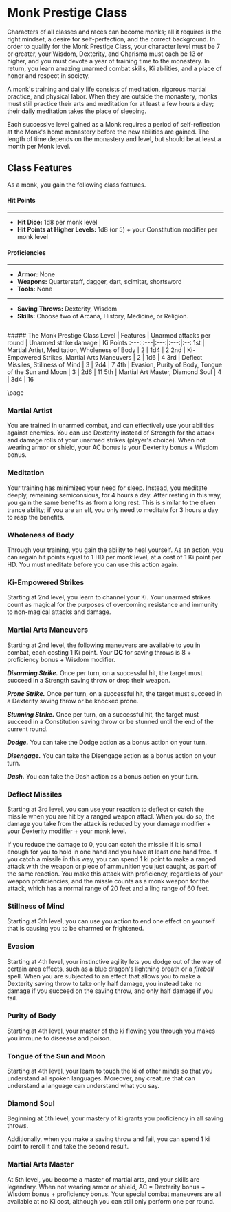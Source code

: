 # Monk Prestige Class

Characters of all classes and races can become monks; all it requires is the right mindset, a desire for self-perfection, and the correct background.  In order to qualify for the Monk Prestige Class, your character level must be 7 or greater, your Wisdom, Dexterity, and Charisma must each be 13 or higher, and you must devote a year of training time to the monastery.  In return, you learn amazing unarmed combat skills, Ki abilities, and a place of honor and respect in society.

A monk's training and daily life consists of meditation, rigorous martial practice, and physical labor.  When they are outside the monastery, monks must still practice their arts and meditation for at least a few hours a day; their daily meditation takes the place of sleeping.

Each successive level gained as a Monk requires a period of self-reflection at the Monk's home monastery before the new abilities are gained.  The length of time depends on the monastery and level, but should be at least a month per Monk level.

## Class Features

As a monk, you gain the following class features.

#### Hit Points
___
- **Hit Dice:** 1d8 per monk level
- **Hit Points at Higher Levels:** 1d8 (or 5) + your Constitution modifier per monk level

#### Proficiencies
___
- **Armor:** None
- **Weapons:** Quarterstaff, dagger, dart, scimitar, shortsword
- **Tools:** None

___
- **Saving Throws:** Dexterity, Wisdom
- **Skills:** Choose two of Arcana, History, Medicine, or Religion.


```
```


<div class='classTable'>
##### The Monk Prestige Class
Level | Features | Unarmed attacks per round | Unarmed strike damage | Ki Points
:---:|:---|:---:|:---:|:--:
1st | Martial Artist, Meditation, Wholeness of Body | 2 | 1d4 | 2
2nd | Ki-Empowered Strikes, Martial Arts Maneuvers | 2 | 1d6 | 4
3rd | Deflect Missiles, Stillness of Mind | 3 | 2d4 | 7
4th | Evasion, Purity of Body, Tongue of the Sun and Moon | 3 | 2d6 | 11
5th | Martial Art Master, Diamond Soul | 4 | 3d4 | 16
</div>

\page

### Martial Artist

You are trained in unarmed combat, and can effectively use your abilities against enemies.  You can use Dexterity instead of Strength for the attack and damage rolls of your unarmed strikes (player's choice). When not wearing armor or shield, your AC bonus is your Dexterity bonus + Wisdom bonus.

### Meditation

Your training has minimized your need for sleep.  Instead, you meditate deeply, remaining semiconsious, for 4 hours a day.  After resting in this way, you gain the same benefits as from a long rest.  This is similar to the elven trance ability; if you are an elf, you only need to meditate for 3 hours a day to reap the benefits.

### Wholeness of Body

Through your training, you gain the ability to heal yourself.  As an action, you can regain hit points equal to 1 HD per monk level, at a cost of 1 Ki point per HD.  You must meditate before you can use this action again.

### Ki-Empowered Strikes

Starting at 2nd level, you learn to channel your Ki.  Your unarmed strikes count as magical for the purposes of overcoming resistance and immunity to non-magical attacks and damage.

### Martial Arts Maneuvers

Starting at 2nd level, the following  maneuvers are available to you in combat, each costing 1 Ki point.  Your **DC** for saving throws is 8 + proficiency bonus + Wisdom modifier.

***Disarming Strike.*** Once per turn, on a successful hit, the target must succeed in a Strength saving throw or drop their weapon.

***Prone Strike.*** Once per turn, on a successful hit, the target must succeed in a Dexterity saving throw or be knocked prone.

***Stunning Strike.*** Once per turn, on a successful hit, the target must succeed in a Constitution saving throw or be stunned until the end of the current round.

***Dodge.*** You can take the Dodge action as a bonus action on your turn.

***Disengage.*** You can take the Disengage action as a bonus action on your turn.

***Dash.*** You can take the Dash action as a bonus action on your turn.

### Deflect Missiles

Starting at 3rd level, you can use your reaction to deflect or catch the missile when you are hit by a ranged weapon attacl.  When you do so, the damage you take from the attack is reduced by your damage modifier + your Dexterity modifier + your monk level.

If you reduce the damage to 0, you can catch the missile if it is small enough for you to hold in one hand and you have at least one hand free.  If you catch a missile in this way, you can spend 1 ki point to make a ranged attack with the weapon or piece of ammunition you just caught, as part of the same reaction.  You make this attack with proficiency, regardless of your weapon proficiencies, and the missle counts as a monk weapon for the attack, which has a normal range of 20 feet and a ling range of 60 feet.

### Stillness of Mind

Starting at 3th level, you can use you action to end one effect on yourself that is causing you to be charmed or frightened.

### Evasion

Starting at 4th level, your instinctive agility lets you dodge out of the way of certain area effects, such as a blue dragon's lightning breath or a *fireball* spell.  When you are subjected to an effect that allows you to make a Dexterity saving throw to take only half damage, you instead take no damage if you succeed on the saving throw, and only half damage if you fail.

### Purity of Body

Starting at 4th level, your master of the ki flowing you through you makes you immune to diseease and poison.

### Tongue of the Sun and Moon

Starting at 4th level, your learn to touch the ki of other minds so that you understand all spoken languages.  Moreover, any creature that can understand a language can understand what you say.

### Diamond Soul

Beginning at 5th level, your mastery of ki grants you proficiency in all saving throws.

Additionally, when you make a saving throw and fail, you can spend 1 ki point to reroll it and take the second result.

### Martial Arts Master

At 5th level, you become a master of martial arts, and your skills are legendary.  When not wearing armor or shield, AC = Dexterity bonus + Wisdom bonus + proficiency bonus.  Your special combat maneuvers are all available at no Ki cost, although you can still only perform one per round.
